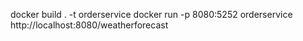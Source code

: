 docker build . -t orderservice
docker run -p 8080:5252 orderservice
http://localhost:8080/weatherforecast